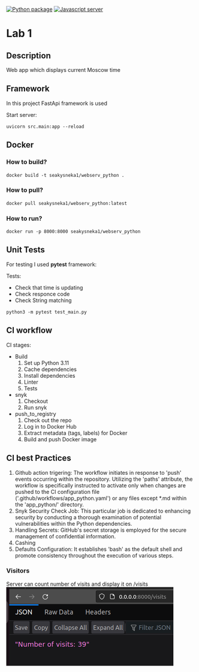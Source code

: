 [![Python package](https://github.com/Chiplinka/core-course-labs/actions/workflows/app_python.yaml/badge.svg?branch=lab3)](https://github.com/Chiplinka/core-course-labs/actions/workflows/app_python.yaml)
[![Javascript server](https://github.com/Chiplinka/core-course-labs/actions/workflows/app_javascript.yaml/badge.svg?branch=lab3)](https://github.com/Chiplinka/core-course-labs/actions/workflows/app_javascript.yaml)
# Lab 1
## Description 
Web app which displays current Moscow time

## Framework 
In this project FastApi framework is used

Start server:
```
uvicorn src.main:app --reload
```

## Docker
### How to build?
```
docker build -t seakysneka1/webserv_python .
```
### How to pull?
```
docker pull seakysneka1/webserv_python:latest
```
### How to run?
```
docker run -p 8000:8000 seakysneka1/webserv_python
```

## Unit Tests
For testing I used **pytest** framework:

Tests:
- Check that time is updating
- Check responce code
- Check String matching
```
python3 -m pytest test_main.py
```

## CI workflow
CI stages:
- Build
    1. Set up Python 3.11
    2. Cache dependencies
    3. Install dependencies
    4. Linter
    5. Tests
- snyk 
    1. Checkout
    2. Run snyk
- push_to_registry
    1. Check out the repo
    2. Log in to Docker Hub
    3. Extract metadata (tags, labels) for Docker
    4. Build and push Docker image

## CI best Practices
1. Github action trigering: The workflow initiates in response to 'push' events occurring within the repository. Utilizing the 'paths' attribute, the workflow is specifically instructed to activate only when changes are pushed to the CI configuration file ('.github/workflows/app_python.yaml') or any files except *.md within the 'app_python/'  directory.
2. Snyk Security Check Job: This particular job is dedicated to enhancing security by conducting a thorough examination of potential vulnerabilities within the Python dependencies.
3. Handling Secrets: GitHub's secret storage is employed for the secure management of confidential information.
4. Cashing
5. Defaults Configuration: It establishes 'bash' as the default shell and promote consistency throughout the execution of various steps.


### Visitors
Server can count number of visits and display it on /visits
![Alt text](img/image.png)